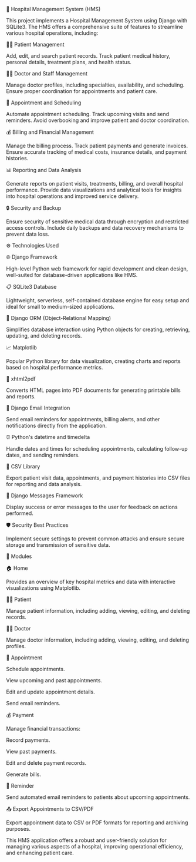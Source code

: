 🏥 Hospital Management System (HMS)

This project implements a Hospital Management System using Django with SQLite3. The HMS offers a comprehensive suite of features to streamline various hospital operations, including:

👩‍⚕️ Patient Management

Add, edit, and search patient records.
Track patient medical history, personal details, treatment plans, and health status.

👨‍⚕️ Doctor and Staff Management

Manage doctor profiles, including specialties, availability, and scheduling.
Ensure proper coordination for appointments and patient care.

📅 Appointment and Scheduling

Automate appointment scheduling.
Track upcoming visits and send reminders.
Avoid overbooking and improve patient and doctor coordination.

💰 Billing and Financial Management

Manage the billing process.
Track patient payments and generate invoices.
Ensure accurate tracking of medical costs, insurance details, and payment histories.

📊 Reporting and Data Analysis

Generate reports on patient visits, treatments, billing, and overall hospital performance.
Provide data visualizations and analytical tools for insights into hospital operations and improved service delivery.

🔒 Security and Backup

Ensure security of sensitive medical data through encryption and restricted access controls.
Include daily backups and data recovery mechanisms to prevent data loss.

⚙️ Technologies Used

🌐 Django Framework

High-level Python web framework for rapid development and clean design, well-suited for database-driven applications like HMS.

📋 SQLite3 Database

Lightweight, serverless, self-contained database engine for easy setup and ideal for small to medium-sized applications.

🔄 Django ORM (Object-Relational Mapping)

Simplifies database interaction using Python objects for creating, retrieving, updating, and deleting records.

📈 Matplotlib

Popular Python library for data visualization, creating charts and reports based on hospital performance metrics.

📄 xhtml2pdf

Converts HTML pages into PDF documents for generating printable bills and reports.

📧 Django Email Integration

Send email reminders for appointments, billing alerts, and other notifications directly from the application.

⏰ Python's datetime and timedelta

Handle dates and times for scheduling appointments, calculating follow-up dates, and sending reminders.

📂 CSV Library

Export patient visit data, appointments, and payment histories into CSV files for reporting and data analysis.

💬 Django Messages Framework

Display success or error messages to the user for feedback on actions performed.

🛡️ Security Best Practices

Implement secure settings to prevent common attacks and ensure secure storage and transmission of sensitive data.

📂 Modules

🏠 Home

Provides an overview of key hospital metrics and data with interactive visualizations using Matplotlib.

👩‍⚕️ Patient

Manage patient information, including adding, viewing, editing, and deleting records.

👨‍⚕️ Doctor

Manage doctor information, including adding, viewing, editing, and deleting profiles.

📅 Appointment

Schedule appointments.

View upcoming and past appointments.

Edit and update appointment details.

Send email reminders.

💰 Payment

Manage financial transactions:

Record payments.

View past payments.

Edit and delete payment records.

Generate bills.

🔔 Reminder

Send automated email reminders to patients about upcoming appointments.

📤 Export Appointments to CSV/PDF

Export appointment data to CSV or PDF formats for reporting and archiving purposes.

This HMS application offers a robust and user-friendly solution for managing various aspects of a hospital, improving operational efficiency, and enhancing patient care.

